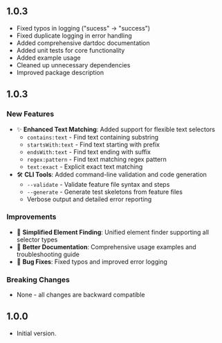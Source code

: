 ## 1.0.3

- Fixed typos in logging ("sucess" -> "success")
- Fixed duplicate logging in error handling
- Added comprehensive dartdoc documentation
- Added unit tests for core functionality
- Added example usage
- Cleaned up unnecessary dependencies
- Improved package description

## 1.0.3

### New Features

- ✨ **Enhanced Text Matching**: Added support for flexible text selectors
  - `contains:text` - Find text containing substring
  - `startsWith:text` - Find text starting with prefix
  - `endsWith:text` - Find text ending with suffix
  - `regex:pattern` - Find text matching regex pattern
  - `text:exact` - Explicit exact text matching
- 🛠️ **CLI Tools**: Added command-line validation and code generation
  - `--validate` - Validate feature file syntax and steps
  - `--generate` - Generate test skeletons from feature files
  - Verbose output and detailed error reporting

### Improvements

- 🎯 **Simplified Element Finding**: Unified element finder supporting all selector types
- 📖 **Better Documentation**: Comprehensive usage examples and troubleshooting guide
- 🐛 **Bug Fixes**: Fixed typos and improved error logging

### Breaking Changes

- None - all changes are backward compatible

## 1.0.0

- Initial version.

